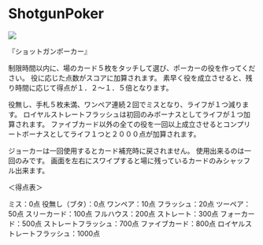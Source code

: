 ShotgunPoker
============

<img src="screenshot#2.png" />

『ショットガンポーカー』

制限時間以内に、場のカード５枚をタッチして選び、ポーカーの役を作ってください。
役に応じた点数がスコアに加算されます。
素早く役を成立させると、残り時間に応じて得点が１．２～１．５倍となります。

役無し、手札５枚未満、ワンペア連続２回でミスとなり、ライフが１つ減ります。
ロイヤルストレートフラッシュは初回のみボーナスとしてライフが１つ加算されます。
ファイブカード以外の全ての役を一回以上成立させるとコンプリートボーナスとしてライフ１つと２０００点が加算されます。

ジョーカーは一回使用するとカード補充時に戻されません。
使用出来るのは一回のみです。
画面を左右にスワイプすると場に残っているカードのみシャッフル出来ます。

＜得点表＞

ミス：0点
役無し（ブタ）：0点
ワンペア：10点
フラッシュ：20点
ツーペア：50点
スリーカード：100点
フルハウス：200点
ストレート：300点
フォーカード：500点
ストレートフラッシュ：700点
ファイブカード：800点
ロイヤルストレートフラッシュ：1000点

